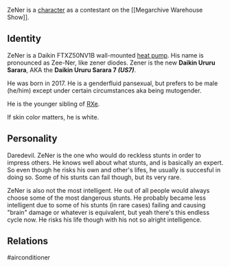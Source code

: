 ZeNer is a [character](Characters) as a contestant on the [[Megarchive Warehouse Show]].

## Identity

ZeNer is a Daikin FTXZ50NV1B wall-mounted [heat pump](Air%20Conditioners.md). His name is pronounced as Zee-Ner, like zener diodes. Zener is the new **Daikin Ururu Sarara**, AKA the **Daikin Ururu Sarara 7 *(US7)***.

He was born in 2017. He is a genderfluid pansexual, but prefers to be male (he/him) except under certain circumstances aka being mutogender.

He is the younger sibling of [RXe](RXe.md).

If skin color matters, he is white.

## Personality

Daredevil. ZeNer is the one who would do reckless stunts in order to impress others. He knows well about what stunts, and is basically an expert. So even though he risks his own and other's lifes, he usually is succesful in doing so. Some of his stunts can fail though, but its very rare.

ZeNer is also not the most intelligent. He out of all people would always choose some of the most dangerous stunts. He probably became less intelligent due to some of his stunts (in rare cases) failing and causing "brain" damage or whatever is equivalent, but yeah there's this endless cycle now. He risks his life though with his not so alright intelligence.

## Relations

#airconditioner 